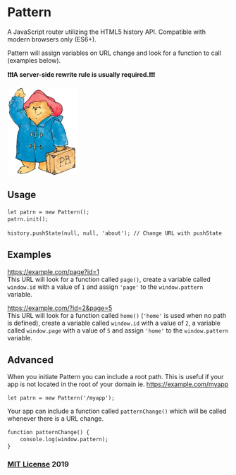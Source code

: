 # Pattern

A JavaScript router utilizing the HTML5 history API. Compatible with modern browsers only (ES6+).

Pattern will assign variables on URL change and look for a function to call (examples below).

**❗❗❗A server-side rewrite rule is usually required.❗❗❗**

<img src="pattern.png" width="160" height="200">

## Usage

```
let patrn = new Pattern();
patrn.init();

history.pushState(null, null, 'about'); // Change URL with pushState
```

## Examples

https://example.com/page?id=1  
This URL will look for a function called `page()`, create a variable called `window.id` with a value of `1` and assign `'page'` to the `window.pattern` variable.

https://example.com/?id=2&page=5  
This URL will look for a function called `home()` (`'home'` is used when no path is defined), create a variable called `window.id` with a value of `2`, a variable called `window.page` with a value of `5` and assign `'home'` to the `window.pattern` variable.

## Advanced

When you initiate Pattern you can include a root path. This is useful if your app is not located in the root of your domain ie. https://example.com/myapp

```
let patrn = new Pattern('/myapp');
```

Your app can include a function called `patternChange()` which will be called whenever there is a URL change.

```
function patternChange() {
    console.log(window.pattern);
}
```

### [MIT License](https://en.wikipedia.org/wiki/MIT_License) 2019
